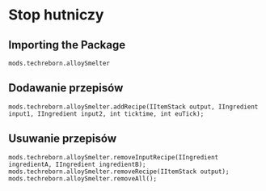 # Stop hutniczy

## Importing the Package
`mods.techreborn.alloySmelter`

## Dodawanie przepisów
```zenscript
mods.techreborn.alloySmelter.addRecipe(IItemStack output, IIngredient input1, IIngredient input2, int ticktime, int euTick);
```

## Usuwanie przepisów
```zenscript
mods.techreborn.alloySmelter.removeInputRecipe(IIngredient ingredientA, IIngredient ingredientB);
mods.techreborn.alloySmelter.removeRecipe(IItemStack output);
mods.techreborn.alloySmelter.removeAll();
```